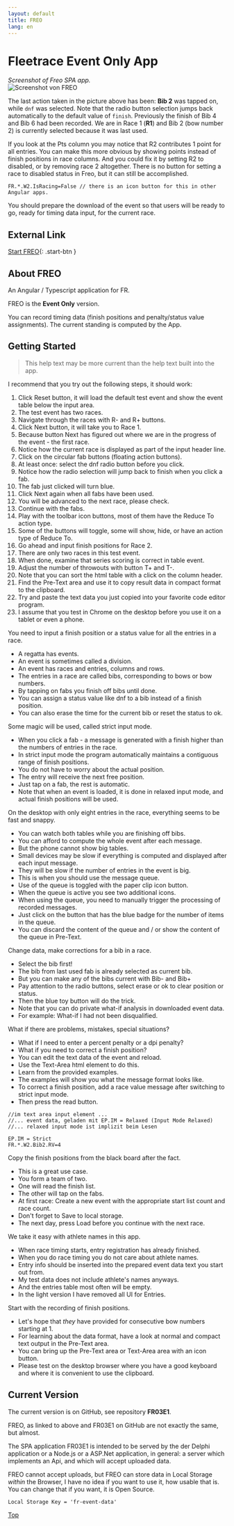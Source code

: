 ```yaml
---
layout: default
title: FREO
lang: en
---
```


# Fleetrace Event Only App

*Screenshot of Freo SPA app.*<br>
![Screenshot von FREO](../images/FREO.png)

The last action taken in the picture above has been: **Bib 2** was tapped on, while `dnf` was selected.
Note that the radio button selection jumps back automatically to the default value of `finish`.
Previously the finish of Bib 4 and Bib 6 had been recorded.
We are in Race 1 (**R1**) and Bib 2 (bow number 2) is currently selected because it was last used.

If you look at the Pts column you may notice that R2 contributes 1 point for all entries.
You can make this more obvious by showing points instead of finish positions in race columns.
And you could fix it by setting R2 to disabled, or by removing race 2 altogether.
There is no button for setting a race to disabled status in Freo, but it can still be accomplished.

```
FR.*.W2.IsRacing=False // there is an icon button for this in other Angular apps.
```

You should prepare the download of the event so that users will be ready to go,
ready for timing data input, for the current race.

## External Link

[Start FREO](https://federgraph.de/freo/index.html){: .start-btn }

## About FREO

An Angular / Typescript application for FR.

FREO is the **Event Only** version.

You can record timing data (finish positions and penalty/status value assignments).
The current standing is computed by the App.

## Getting Started

> This help text may be more current than the help text built into the app.

I recommend that you try out the following steps, it should work:

1. Click Reset button, it will load the default test event and show the event table below the input area.
1. The test event has two races.
1. Navigate through the races with R- and R+ buttons.
1. Click Next button, it will take you to Race 1.
1. Because button Next has figured out where we are in the progress of the event - the first race.
1. Notice how the current race is displayed as part of the input header line.
1. Click on the circular fab buttons (floating action buttons).
1. At least once: select the dnf radio button before you click.
1. Notice how the radio selection will jump back to finish when you click a fab.
1. The fab just clicked will turn blue.
1. Click Next again when all fabs have been used.
1. You will be advanced to the next race, please check.
1. Continue with the fabs.
1. Play with the toolbar icon buttons, most of them have the Reduce To action type.
1. Some of the buttons will toggle, some will show, hide, or have an action type of Reduce To.
1. Go ahead and input finish positions for Race 2.
1. There are only two races in this test event.
1. When done, examine that series scoring is correct in table event.
1. Adjust the number of throwouts with button T+ and T-.
1. Note that you can sort the html table with a click on the column header.
1. Find the Pre-Text area and use it to copy result data in compact format to the clipboard.
1. Try and paste the text data you just copied into your favorite code editor program.
1. I assume that you test in Chrome on the desktop before you use it on a tablet or even a phone.

You need to input a finish position or a status value for all the entries in a race.

- A regatta has events.
- An event is sometimes called a division.
- An event has races and entries, columns and rows.
- The entries in a race are called bibs, corresponding to bows or bow numbers.
- By tapping on fabs you finish off bibs until done.
- You can assign a status value like dnf to a bib instead of a finish position.
- You can also erase the time for the current bib or reset the status to ok.

Some magic will be used, called strict input mode.

- When you click a fab - a message is generated with a finish higher than the numbers of entries in the race.
- In strict input mode the program automatically maintains a contiguous range of finish positions.
- You do not have to worry about the actual position.
- The entry will receive the next free position.
- Just tap on a fab, the rest is automatic.
- Note that when an event is loaded, it is done in relaxed input mode, and actual finish positions will be used.

On the desktop with only eight entries in the race, everything seems to be fast and snappy.

- You can watch both tables while you are finishing off bibs.
- You can afford to compute the whole event after each message.
- But the phone cannot show big tables.
- Small devices may be slow if everything is computed and displayed after each input message.
- They will be slow if the number of entries in the event is big.
- This is when you should use the message queue.
- Use of the queue is toggled with the paper clip icon button.
- When the queue is active you see two additional icons.
- When using the queue, you need to manually trigger the processing of recorded messages.
- Just click on the button that has the blue badge for the number of items in the queue.
- You can discard the content of the queue and / or show the content of the queue in Pre-Text.

Change data, make corrections for a bib in a race.

- Select the bib first!
- The bib from last used fab is already selected as current bib.
- But you can make any of the bibs current with Bib- and Bib+
- Pay attention to the radio buttons, select erase or ok to clear position or status.
- Then the blue toy button will do the trick.
- Note that you can do private what-if analysis in downloaded event data.
- For example: What-if I had not been disqualified.

What if there are problems, mistakes, special situations?

- What if I need to enter a percent penalty or a dpi penalty?
- What if you need to correct a finish position?
- You can edit the text data of the event and reload.
- Use the Text-Area html element to do this.
- Learn from the provided examples.
- The examples will show you what the message format looks like.
- To correct a finish position, add a race value message after switching to strict input mode.
- Then press the read button.

```
//im text area input element ...
//... event data, geladen mit EP.IM = Relaxed (Input Mode Relaxed)
//... relaxed input mode ist implizit beim Lesen

EP.IM = Strict
FR.*.W2.Bib2.RV=4
```

Copy the finish positions from the black board after the fact.

- This is a great use case.
- You form a team of two.
- One will read the finish list.
- The other will tap on the fabs.
- At first race: Create a new event with the appropriate start list count and race count.
- Don't forget to Save to local storage.
- The next day, press Load before you continue with the next race.

We take it easy with athlete names in this app.

- When race timing starts, entry registration has already finished.
- When you do race timing you do not care about athlete names.
- Entry info should be inserted into the prepared event data text you start out from.
- My test data does not include athlete's names anyways.
- And the entries table most often will be empty.
- In the light version I have removed all UI for Entries.

Start with the recording of finish positions.

- Let's hope that *they* have provided for consecutive bow numbers starting at 1.
- For learning about the data format, have a look at normal and compact text output in the Pre-Text area.
- You can bring up the Pre-Text area or Text-Area area with an icon button.
- Please test on the desktop browser where you have a good keyboard and where it is convenient to use the clipboard.

## Current Version

The current version is on GitHub, see repository **FR03E1**.

FREO, as linked to above and FR03E1 on GitHub are not exactly the same, but almost.

The SPA application FR03E1 is intended to be served by the der Delphi application or a Node.js or a ASP.Net application,
in general: a server which implements an Api, and which will accept uploaded data.

FREO cannot accept uploads, but FREO can store data in Local Storage *within* the Browser,
I have no idea if you want to use it, how usable that is.
You can change that if you want, it is Open Source.

```
Local Storage Key = 'fr-event-data'
```

[Top](#)
